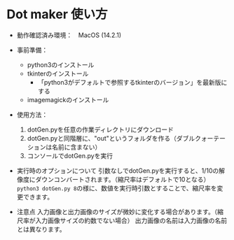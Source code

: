 # Dot maker 使い方

* 動作確認済み環境：　MacOS (14.2.1)

* 事前準備：
  * python3のインストール
  * tkinterのインストール
    * 「python3がデフォルトで参照するtkinterのバージョン」を最新版にする
  * imagemagickのインストール

* 使用方法：
  1. dotGen.pyを任意の作業ディレクトリにダウンロード
  2. dotGen.pyと同階層に、"out"というフォルダを作る（ダブルクォーテーションは名前に含まない）
  3. コンソールでdotGen.pyを実行

* 実行時のオプションについて
  引数なしでdotGen.pyを実行すると、1/10の解像度にダウンコンバートされます。（縮尺率はデフォルトで10となる）
  `python3 dotGen.py 8`の様に、数値を実行時引数とすることで、縮尺率を変更できます。

* 注意点
  入力画像と出力画像のサイズが微妙に変化する場合があります。（縮尺率が入力画像サイズの約数でない場合）
  出力画像の名前は入力画像の名前とは異なります。
  
